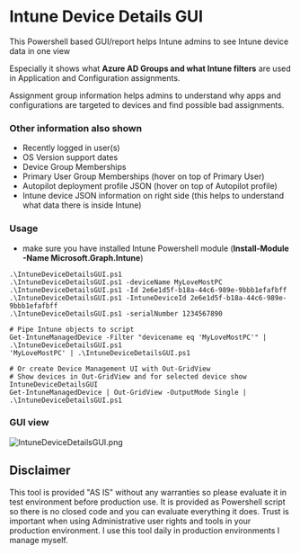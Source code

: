# Intune Device Details GUI
This Powershell based GUI/report helps Intune admins to see Intune device data in one view

Especially it shows what **Azure AD Groups and what Intune filters** are used in Application and Configuration assignments.

Assignment group information helps admins to understand why apps and configurations are targeted to devices and find possible bad assignments.

### Other information also shown
* Recently logged in user(s)
* OS Version support dates
* Device Group Memberships
* Primary User Group Memberships (hover on top of Primary User)
* Autopilot deployment profile JSON (hover on top of Autopilot profile)
* Intune device JSON information on right side (this helps to understand what data there is inside Intune)

### Usage
* make sure you have installed Intune Powershell module (**Install-Module -Name Microsoft.Graph.Intune**)

```
.\IntuneDeviceDetailsGUI.ps1
.\IntuneDeviceDetailsGUI.ps1 -deviceName MyLoveMostPC
.\IntuneDeviceDetailsGUI.ps1 -Id 2e6e1d5f-b18a-44c6-989e-9bbb1efafbff
.\IntuneDeviceDetailsGUI.ps1 -IntuneDeviceId 2e6e1d5f-b18a-44c6-989e-9bbb1efafbff
.\IntuneDeviceDetailsGUI.ps1 -serialNumber 1234567890

# Pipe Intune objects to script
Get-IntuneManagedDevice -Filter "devicename eq 'MyLoveMostPC'" | .\IntuneDeviceDetailsGUI.ps1
'MyLoveMostPC' | .\IntuneDeviceDetailsGUI.ps1

# Or create Device Management UI with Out-GridView
# Show devices in Out-GridView and for selected device show IntuneDeviceDetailsGUI
Get-IntuneManagedDevice | Out-GridView -OutputMode Single | .\IntuneDeviceDetailsGUI.ps1
```
### GUI view
![IntuneDeviceDetailsGUI.png](https://www.petripaavola.fi/IntuneDeviceDetailsGUI.png)

## Disclaimer
This tool is provided "AS IS" without any warranties so please evaluate it in test environment before production use. It is provided as Powershell script so there is no closed code and you can evaluate everything it does. Trust is important when using Administrative user rights and tools in your production environment. I use this tool daily in production environments I manage myself.
